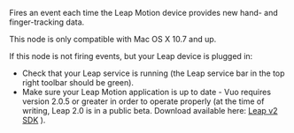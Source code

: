 Fires an event each time the Leap Motion device provides new hand- and finger-tracking data.

This node is only compatible with Mac OS X 10.7 and up.

If this node is not firing events, but your Leap device is plugged in:

- Check that your Leap service is running (the Leap service bar in the top right toolbar should be green).
- Make sure your Leap Motion application is up to date - Vuo requires version 2.0.5 or greater in order to operate properly (at the time of writing, Leap 2.0 is in a public beta.  Download available here: [Leap v2 SDK](https://developer.leapmotion.com/) ).